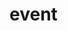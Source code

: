 # event
  <api-doc 
    :apifiles='{"files":[{"name":"protobuf/api/event.proto","description":"","package":"api","hasEnums":false,"hasExtensions":false,"hasMessages":true,"hasServices":true,"enums":[],"extensions":[],"messages":[{"name":"CreateEventRequest","longName":"CreateEventRequest","fullName":"api.CreateEventRequest","description":"CreateEventRequest defines request for execution update.","hasExtensions":false,"hasFields":true,"extensions":[],"fields":[{"name":"instanceHash","description":"instanceHash is hash of instance that can proceed an execution.","label":"","type":"bytes","longType":"bytes","fullType":"bytes","ismap":false,"defaultValue":""},{"name":"key","description":"key is the key of the event.","label":"","type":"string","longType":"string","fullType":"string","ismap":false,"defaultValue":""},{"name":"data","description":"data is the data for the event.","label":"","type":"Struct","longType":"google.protobuf.Struct","fullType":"google.protobuf.Struct","ismap":false,"defaultValue":""}]},{"name":"CreateEventResponse","longName":"CreateEventResponse","fullName":"api.CreateEventResponse","description":"CreateEventResponse defines response for execution update.","hasExtensions":false,"hasFields":true,"extensions":[],"fields":[{"name":"hash","description":"Hash represents event.","label":"","type":"bytes","longType":"bytes","fullType":"bytes","ismap":false,"defaultValue":""}]},{"name":"StreamEventRequest","longName":"StreamEventRequest","fullName":"api.StreamEventRequest","description":"StreamEventRequest defines request to retrieve a stream of events.","hasExtensions":false,"hasFields":true,"extensions":[],"fields":[{"name":"filter","description":"Filter used to filter a stream of events.","label":"","type":"Filter","longType":"StreamEventRequest.Filter","fullType":"api.StreamEventRequest.Filter","ismap":false,"defaultValue":""}]},{"name":"Filter","longName":"StreamEventRequest.Filter","fullName":"api.StreamEventRequest.Filter","description":"Filter contains filtering criteria.","hasExtensions":false,"hasFields":true,"extensions":[],"fields":[{"name":"hash","description":"hash to filter events.","label":"","type":"bytes","longType":"bytes","fullType":"bytes","ismap":false,"defaultValue":""},{"name":"instanceHash","description":"instance&rsquo;s hash to filter events.","label":"","type":"bytes","longType":"bytes","fullType":"bytes","ismap":false,"defaultValue":""},{"name":"key","description":"key is the key of the event.","label":"","type":"string","longType":"string","fullType":"string","ismap":false,"defaultValue":""}]}],"services":[{"name":"Event","longName":"Event","fullName":"api.Event","description":"This is the API to interact with the Events.\n\nThis API is a [gRPC](https://grpc.io/) API.\n\nThe source file of this API is hosted on [GitHub](https://github.com/mesg-foundation/engine/blob/master/protobuf/api/event.proto).","methods":[{"name":"Create","description":"Create creates event with data.","requestType":"CreateEventRequest","requestLongType":"CreateEventRequest","requestFullType":"api.CreateEventRequest","requestStreaming":false,"responseType":"CreateEventResponse","responseLongType":"CreateEventResponse","responseFullType":"api.CreateEventResponse","responseStreaming":false},{"name":"Stream","description":"Stream returns a stream of events that satisfy criteria\nspecified in a request.","requestType":"StreamEventRequest","requestLongType":"StreamEventRequest","requestFullType":"api.StreamEventRequest","requestStreaming":false,"responseType":"Event","responseLongType":".types.Event","responseFullType":"types.Event","responseStreaming":true}]}]}],"scalarValueTypes":[{"protoType":"double","notes":"","cppType":"double","csType":"double","goType":"float64","javaType":"double","phpType":"float","pythonType":"float","rubyType":"Float"},{"protoType":"float","notes":"","cppType":"float","csType":"float","goType":"float32","javaType":"float","phpType":"float","pythonType":"float","rubyType":"Float"},{"protoType":"int32","notes":"Uses variable-length encoding. Inefficient for encoding negative numbers – if your field is likely to have negative values, use sint32 instead.","cppType":"int32","csType":"int","goType":"int32","javaType":"int","phpType":"integer","pythonType":"int","rubyType":"Bignum or Fixnum (as required)"},{"protoType":"int64","notes":"Uses variable-length encoding. Inefficient for encoding negative numbers – if your field is likely to have negative values, use sint64 instead.","cppType":"int64","csType":"long","goType":"int64","javaType":"long","phpType":"integer/string","pythonType":"int/long","rubyType":"Bignum"},{"protoType":"uint32","notes":"Uses variable-length encoding.","cppType":"uint32","csType":"uint","goType":"uint32","javaType":"int","phpType":"integer","pythonType":"int/long","rubyType":"Bignum or Fixnum (as required)"},{"protoType":"uint64","notes":"Uses variable-length encoding.","cppType":"uint64","csType":"ulong","goType":"uint64","javaType":"long","phpType":"integer/string","pythonType":"int/long","rubyType":"Bignum or Fixnum (as required)"},{"protoType":"sint32","notes":"Uses variable-length encoding. Signed int value. These more efficiently encode negative numbers than regular int32s.","cppType":"int32","csType":"int","goType":"int32","javaType":"int","phpType":"integer","pythonType":"int","rubyType":"Bignum or Fixnum (as required)"},{"protoType":"sint64","notes":"Uses variable-length encoding. Signed int value. These more efficiently encode negative numbers than regular int64s.","cppType":"int64","csType":"long","goType":"int64","javaType":"long","phpType":"integer/string","pythonType":"int/long","rubyType":"Bignum"},{"protoType":"fixed32","notes":"Always four bytes. More efficient than uint32 if values are often greater than 2^28.","cppType":"uint32","csType":"uint","goType":"uint32","javaType":"int","phpType":"integer","pythonType":"int","rubyType":"Bignum or Fixnum (as required)"},{"protoType":"fixed64","notes":"Always eight bytes. More efficient than uint64 if values are often greater than 2^56.","cppType":"uint64","csType":"ulong","goType":"uint64","javaType":"long","phpType":"integer/string","pythonType":"int/long","rubyType":"Bignum"},{"protoType":"sfixed32","notes":"Always four bytes.","cppType":"int32","csType":"int","goType":"int32","javaType":"int","phpType":"integer","pythonType":"int","rubyType":"Bignum or Fixnum (as required)"},{"protoType":"sfixed64","notes":"Always eight bytes.","cppType":"int64","csType":"long","goType":"int64","javaType":"long","phpType":"integer/string","pythonType":"int/long","rubyType":"Bignum"},{"protoType":"bool","notes":"","cppType":"bool","csType":"bool","goType":"bool","javaType":"boolean","phpType":"boolean","pythonType":"boolean","rubyType":"TrueClass/FalseClass"},{"protoType":"string","notes":"A string must always contain UTF-8 encoded or 7-bit ASCII text.","cppType":"string","csType":"string","goType":"string","javaType":"String","phpType":"string","pythonType":"str/unicode","rubyType":"String (UTF-8)"},{"protoType":"bytes","notes":"May contain any arbitrary sequence of bytes.","cppType":"string","csType":"ByteString","goType":"[]byte","javaType":"ByteString","phpType":"string","pythonType":"str","rubyType":"String (ASCII-8BIT)"}]}'
    :typefiles='{"files":[{"name":"protobuf/types/event.proto","description":"","package":"types","hasEnums":false,"hasExtensions":false,"hasMessages":true,"hasServices":false,"enums":[],"extensions":[],"messages":[{"name":"Event","longName":"Event","fullName":"types.Event","description":"Event represents a single event run in engine.","hasExtensions":false,"hasFields":true,"extensions":[],"fields":[{"name":"hash","description":"Hash is a unique hash to identify event.","label":"","type":"bytes","longType":"bytes","fullType":"bytes","ismap":false,"defaultValue":""},{"name":"instanceHash","description":"instanceHash is hash of instance that can proceed an execution.","label":"","type":"bytes","longType":"bytes","fullType":"bytes","ismap":false,"defaultValue":""},{"name":"key","description":"key is the key of the event.","label":"","type":"string","longType":"string","fullType":"string","ismap":false,"defaultValue":""},{"name":"data","description":"data is the data for the event.","label":"","type":"Struct","longType":"google.protobuf.Struct","fullType":"google.protobuf.Struct","ismap":false,"defaultValue":""}]}],"services":[]}],"scalarValueTypes":[{"protoType":"double","notes":"","cppType":"double","csType":"double","goType":"float64","javaType":"double","phpType":"float","pythonType":"float","rubyType":"Float"},{"protoType":"float","notes":"","cppType":"float","csType":"float","goType":"float32","javaType":"float","phpType":"float","pythonType":"float","rubyType":"Float"},{"protoType":"int32","notes":"Uses variable-length encoding. Inefficient for encoding negative numbers – if your field is likely to have negative values, use sint32 instead.","cppType":"int32","csType":"int","goType":"int32","javaType":"int","phpType":"integer","pythonType":"int","rubyType":"Bignum or Fixnum (as required)"},{"protoType":"int64","notes":"Uses variable-length encoding. Inefficient for encoding negative numbers – if your field is likely to have negative values, use sint64 instead.","cppType":"int64","csType":"long","goType":"int64","javaType":"long","phpType":"integer/string","pythonType":"int/long","rubyType":"Bignum"},{"protoType":"uint32","notes":"Uses variable-length encoding.","cppType":"uint32","csType":"uint","goType":"uint32","javaType":"int","phpType":"integer","pythonType":"int/long","rubyType":"Bignum or Fixnum (as required)"},{"protoType":"uint64","notes":"Uses variable-length encoding.","cppType":"uint64","csType":"ulong","goType":"uint64","javaType":"long","phpType":"integer/string","pythonType":"int/long","rubyType":"Bignum or Fixnum (as required)"},{"protoType":"sint32","notes":"Uses variable-length encoding. Signed int value. These more efficiently encode negative numbers than regular int32s.","cppType":"int32","csType":"int","goType":"int32","javaType":"int","phpType":"integer","pythonType":"int","rubyType":"Bignum or Fixnum (as required)"},{"protoType":"sint64","notes":"Uses variable-length encoding. Signed int value. These more efficiently encode negative numbers than regular int64s.","cppType":"int64","csType":"long","goType":"int64","javaType":"long","phpType":"integer/string","pythonType":"int/long","rubyType":"Bignum"},{"protoType":"fixed32","notes":"Always four bytes. More efficient than uint32 if values are often greater than 2^28.","cppType":"uint32","csType":"uint","goType":"uint32","javaType":"int","phpType":"integer","pythonType":"int","rubyType":"Bignum or Fixnum (as required)"},{"protoType":"fixed64","notes":"Always eight bytes. More efficient than uint64 if values are often greater than 2^56.","cppType":"uint64","csType":"ulong","goType":"uint64","javaType":"long","phpType":"integer/string","pythonType":"int/long","rubyType":"Bignum"},{"protoType":"sfixed32","notes":"Always four bytes.","cppType":"int32","csType":"int","goType":"int32","javaType":"int","phpType":"integer","pythonType":"int","rubyType":"Bignum or Fixnum (as required)"},{"protoType":"sfixed64","notes":"Always eight bytes.","cppType":"int64","csType":"long","goType":"int64","javaType":"long","phpType":"integer/string","pythonType":"int/long","rubyType":"Bignum"},{"protoType":"bool","notes":"","cppType":"bool","csType":"bool","goType":"bool","javaType":"boolean","phpType":"boolean","pythonType":"boolean","rubyType":"TrueClass/FalseClass"},{"protoType":"string","notes":"A string must always contain UTF-8 encoded or 7-bit ASCII text.","cppType":"string","csType":"string","goType":"string","javaType":"String","phpType":"string","pythonType":"str/unicode","rubyType":"String (UTF-8)"},{"protoType":"bytes","notes":"May contain any arbitrary sequence of bytes.","cppType":"string","csType":"ByteString","goType":"[]byte","javaType":"ByteString","phpType":"string","pythonType":"str","rubyType":"String (ASCII-8BIT)"}]}'
  />

